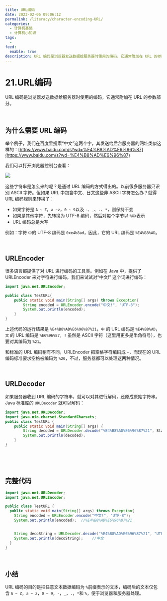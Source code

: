 ```yaml
---
title: URL编码
date: 2023-02-06 09:06:12
permalink: /literacy/character-encoding-URL/
categories:
  - 计算机基础
  - 计算机小知识
tags:
  - 
feed:
  enable: true
description: URL 编码是浏览器发送数据给服务器时使用的编码，它通常附加在 URL 的参数部分。
---
```


# 21.URL编码

URL 编码是浏览器发送数据给服务器时使用的编码，它通常附加在 URL 的参数部分。

‍<!-- more -->

## 为什么需要 URL 编码

举个例子，我们在百度里搜索“中文”这两个字，其发送给后台服务器的网址类似这样的：[https://www.baidu.com/s?wd=%E4%B8%AD%E6%96%87](https://www.baidu.com/s?wd=%E4%B8%AD%E6%96%87)

我们可以打开浏览器控制台查看：

​![](https://image.peterjxl.com/blog/image-20230202075306-cgwvqcu.png)​

这些字符串是怎么来的呢？是通过 URL 编码的方式得出的。以前很多服务器只识别 ASCII 字符。但如果 URL 中包含中文、日文这些非 ASCII 字符怎么办？就得 URL 编码规则来转换了：

* 如果字符是 `A ~ Z`​，`a ~z`​，`0 ~ 9`​ 以及 `-`​、`_`​、`.`​、`*`​，则保持不变
* 如果是其他字符，先转换为 UTF-8 编码，然后对每个字节以 `%XX`​表示
* URL 编码总是大写

例如：字符 `中`​​的 UTF-8 编码是 `0xe4b8ad`​​，因此，它的 URL 编码是 `%E4%B8%AD`​​。

‍

## URLEncoder

很多语言都提供了对 URL 进行编码的工具类。例如在 Java 中，提供了 URLEncoder 来对字符进行编码，我们来试试对“中文!” 这个词进行编码：

```java
import java.net.URLEncoder;

public class TestURL{
    public static void main(String[] args) throws Exception{
        String encoded = URLEncoder.encode("中文!", "UTF-8");
        System.out.println(encoded);
    }
}

```

上述代码的运行结果是 `%E4%B8%AD%E6%96%87%21`​，`中` ​的 URL 编码是 `%E4%B8%AD`​，`文` ​的 URL 编码是 `%E6%96%87`​，`!` ​虽然是 ASCII 字符（这里用更多是半角符号），也要对其编码为 `%21`​。

和标准的 URL 编码稍有不同，URLEncoder 把空格字符编码成 `+`​，而现在的 URL 编码标准要求空格被编码为 `%20`​，不过，服务器都可以处理这两种情况。

‍

## URLDecoder

如果服务器收到 URL 编码的字符串，就可以对其进行解码，还原成原始字符串。Java 标准库的 `URLDecoder` ​就可以解码：

```java
import java.net.URLDecoder;
import java.nio.charset.StandardCharsets;
public class TestURL {
    public static void main(String[] args) {
        String decoded = URLDecoder.decode("%E4%B8%AD%E6%96%87%21", StandardCharsets.UTF_8);
        System.out.println(decoded);
    }
}
```

‍

‍

## 完整代码

```java
import java.net.URLDecoder;
import java.net.URLEncoder;

public class TestURL {
  public static void main(String[] args) throws Exception{
    String encoded = URLEncoder.encode("中文!", "UTF-8");
    System.out.println(encoded);  //%E4%B8%AD%E6%96%87%21


    String decoString = URLDecoder.decode("%E4%B8%AD%E6%96%87%21", "UTF-8");
    System.out.println(decoString);    //中文
  }
}
```

‍

## 小结

URL 编码的目的是把任意文本数据编码为 `%`​ 前缀表示的文本，编码后的文本仅包含 `A ~ Z`​，`a ~ z`​，`0 ~ 9`​，`-`​，`_`​，`.`​，`*`​ 和 `%`​，便于浏览器和服务器处理。

‍
